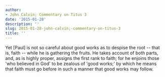 ```yaml
---
author:
- John Calvin; Commentary on Titus 3
date: '2015-01-28'
description: ''
slug: 2015-01-28-john-calvin;-commentary-on-titus-3
title: ''
---
```

Yet [Paul] is not so careful about good works as to despise the root -- that is, faith -- while he is gathering the fruits. He takes account of both parts, and, as is highly proper, assigns the first rank to faith; for he enjoins those 'who believed in God' to be zealous of 'good works;' by which he means that faith must go before in such a manner that good works may follow.



